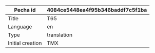|Pecha id | 4084ce5448ea4f95b346baddf7c5f1ba
| --- | --- 
|Title | T65 
|Language | en
|Type | translation
|Initial creation | TMX